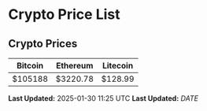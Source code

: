 # Crypto Price List

## Crypto Prices
| Bitcoin | Ethereum | Litecoin |
| ------- | -------- | -------- |
| $105188 | $3220.78 | $128.99 |
**Last Updated:** 2025-01-30 11:25 UTC
**Last Updated:** $DATE$

